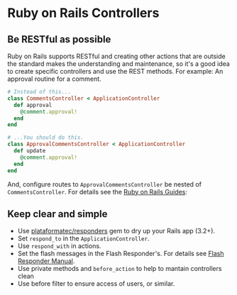 # Ruby on Rails Controllers

## Be RESTful as possible

Ruby on Rails supports RESTful and creating other actions that are outside the standard makes the understanding and maintenance, so it's a good idea to create specific controllers and use the REST methods. For example: An approval routine for a comment.

```ruby
# Instead of this...
class CommentsController < ApplicationController
  def approval
    @comment.approval!
  end
end

# ...You should do this.
class ApprovalCommentsController < ApplicationController
  def update
    @comment.approval!
  end
end
```

And, configure routes to `ApprovalCommentsController` be nested of `CommentsController`. For details see the [Ruby on Rails Guides](http://guides.rubyonrails.org/routing.html):


## Keep clear and simple

* Use [plataformatec/responders](https://github.com/plataformatec/responders) gem to dry up your Rails app (3.2+).
* Set `respond_to` in the `ApplicationController`.
* Use `respond_with` in actions.
* Set the flash messages in the Flash Responder's. For details see [Flash Responder Manual](https://github.com/plataformatec/responders#flashresponder).
* Use private methods and `before_action` to help to mantain controllers clean
* Use before filter to ensure access of users, or similar.
